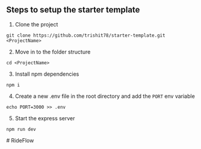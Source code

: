 ## Steps to setup the starter template

1. Clone the project

```
git clone https://github.com/trishit78/starter-template.git <ProjectName>
```

2. Move in to the folder structure

```
cd <ProjectName>
```

3. Install npm dependencies

```
npm i
```

4. Create a new .env file in the root directory and add the `PORT` env variable

```
echo PORT=3000 >> .env
```

5. Start the express server

```
npm run dev
```
#   R i d e F l o w  
 